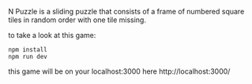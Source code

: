 N Puzzle is a sliding puzzle that consists of a frame of numbered square tiles in random order with one tile missing.

to take a look at this game:

	npm install
	npm run dev

this game will be on your localhost:3000 here
http://localhost:3000/
